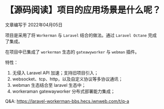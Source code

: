 # 【源码阅读】项目的应用场景是什么呢？

文章编写于 2022年04月05日

项目是采用了将 `Workerman` 与 `Laravel` 结合的做法。通过 `Laravel Octane` 完成了集成。

在项目中已集成了 `workerman` 生态的 `gateawyworker` 与 `webman` 插件。

特性：

1. 无侵入 Laravel API 加速；支持旧项目引入；
2. websocket、tcp、http，以及自定义协议等多协议通讯；
3. webman 生态结合至 laravel 生态中；
4. workeraman gatewayworker 分布式部署能力集成；

Q&A: https://laravel-workerman-bbs.hecs.iwnweb.com/t/q-a